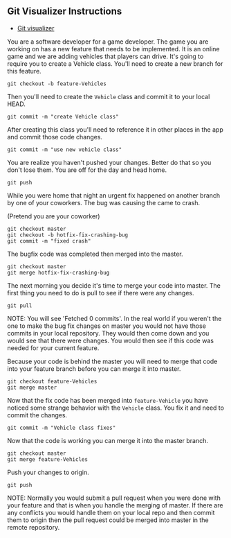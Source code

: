 ## Git Visualizer Instructions ##

- [Git visualizer](https://git-school.github.io/visualizing-git/)

You are a software developer for a game developer. The game you are working on has a new feature that needs to be implemented. It is an online game and we are adding vehicles that players can drive. It's going to require you to create a Vehicle class. You'll need to create a new branch for this feature.

```
git checkout -b feature-Vehicles
```

Then you'll need to create the `Vehicle` class and commit it to your local HEAD.

```
git commit -m "create Vehicle class"
```

After creating this class you'll need to reference it in other places in the app and commit those code changes.

```
git commit -m "use new vehicle class"
```

You are realize you haven't pushed your changes. Better do that so you don't lose them. You are off for the day and head home.
```
git push
```

While you were home that night an urgent fix happened on another branch by one of your coworkers. The bug was causing the came to crash.

(Pretend you are your coworker)
```
git checkout master
git checkout -b hotfix-fix-crashing-bug
git commit -m "fixed crash"
```

The bugfix code was completed then merged into the master.

```
git checkout master
git merge hotfix-fix-crashing-bug
```


The next morning you decide it's time to merge your code into master. The first thing you need to do is pull to see if there were any changes.
```
git pull
```
NOTE: You will see 'Fetched 0 commits'. In the real world if you weren't the one to make the bug fix changes on master you would not have those commits in your local repository. They would then come down and you would see that there were changes. You would then see if this code was needed for your current feature.

Because your code is behind the master you will need to merge that code into your feature branch before you can merge it into master.

```
git checkout feature-Vehicles
git merge master
```

Now that the fix code has been merged into `feature-Vehicle` you have noticed some strange behavior with the `Vehicle` class. You fix it and need to commit the changes.

```
git commit -m "Vehicle class fixes"
```

Now that the code is working you can merge it into the master branch.

```
git checkout master
git merge feature-Vehicles
```

Push your changes to origin.
```
git push
```

NOTE: Normally you would submit a pull request when you were done with your feature and that is when you handle the merging of master. If there are any conflicts you would handle them on your local repo and then commit them to origin then the pull request could be merged into master in the remote repository.
